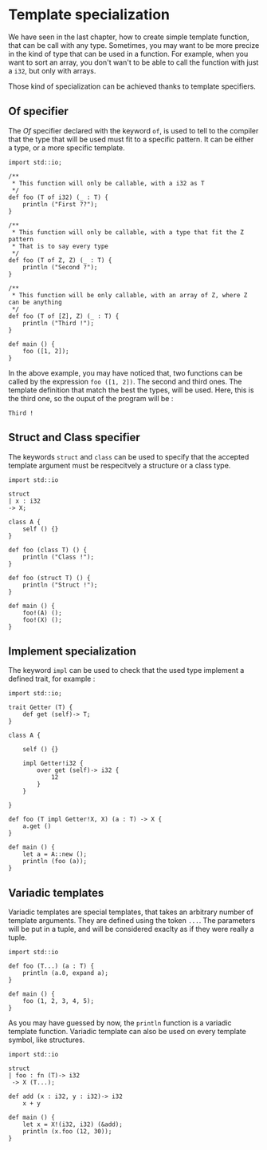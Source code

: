 # Template specialization

We have seen in the last chapter, how to create simple template
function, that can be call with any type. Sometimes, you may want to
be more precize in the kind of type that can be used in a
function. For example, when you want to sort an array, you don't wan't
to be able to call the function with just a `i32`, but only with
arrays.

Those kind of specialization can be achieved thanks to template
specifiers.

## Of specifier 

The *Of* specifier declared with the keyword `of`, is used to tell to
the compiler that the type that will be used must fit to a specific
pattern. It can be either a type, or a more specific template.

```ymir
import std::io;

/**
 * This function will only be callable, with a i32 as T
 */
def foo (T of i32) (_ : T) {
    println ("First ??");
}

/**
 * This function will only be callable, with a type that fit the Z pattern
 * That is to say every type
 */
def foo (T of Z, Z) (_ : T) {
    println ("Second ?");
}

/**
 * This function will be only callable, with an array of Z, where Z can be anything
 */
def foo (T of [Z], Z) (_ : T) {
    println ("Third !");
}

def main () {
    foo ([1, 2]);
}
```

In the above example, you may have noticed that, two functions can be
called by the expression `foo ([1, 2])`. The second and third
ones. The template definition that match the best the types, will be
used. Here, this is the third one, so the ouput of the program will be : 

```
Third !
```

## Struct and Class specifier 

The keywords `struct` and `class` can be used to specify that the
accepted template argument must be respecitvely a structure or a
class type.

```ymir
import std::io

struct 
| x : i32
-> X;

class A {
	self () {}
}

def foo (class T) () {
	println ("Class !");
}

def foo (struct T) () {
	println ("Struct !");
}

def main () {
	foo!(A) ();
	foo!(X) ();
}
```

## Implement specialization

The keyword `impl` can be used to check that the used type implement a
defined trait, for example :

```ymir
import std::io;

trait Getter (T) {
    def get (self)-> T;
}

class A {

    self () {}
    
    impl Getter!i32 {
        over get (self)-> i32 {
            12
        }
    }

}

def foo (T impl Getter!X, X) (a : T) -> X {
    a.get ()
}

def main () {
    let a = A::new ();
    println (foo (a));
}
```

## Variadic templates

Variadic templates are special templates, that takes an arbitrary
number of template arguments. They are defined using the token `...`.
The parameters will be put in a tuple, and will be considered exaclty
as if they were really a tuple. 

```ymir
import std::io

def foo (T...) (a : T) {
	println (a.0, expand a);
}

def main () {
	foo (1, 2, 3, 4, 5);
}
```

As you may have guessed by now, the `println` function is a variadic
template function. Variadic template can also be used on every
template symbol, like structures. 

```ymir
import std::io

struct 
| foo : fn (T)-> i32 
 -> X (T...);
 
def add (x : i32, y : i32)-> i32
	x + y
 
def main () {
	let x = X!(i32, i32) (&add);
	println (x.foo (12, 30));
}
```
